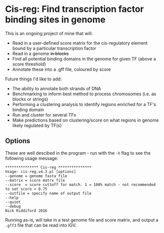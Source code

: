 # Cis-reg: Find transcription factor binding sites in genome 

This is an ongoing project of mine that will:
* Read in a user-defined score matrix for the cis-regulatory element bound by a particular transcription factor
* Read in a genome ~~in blocks~~
* Find all potential binding domains in the genome for given TF (above a score threshold)
* Annotate these into a .gff file, coloured by score

Future things I'd like to add: 
* The ability to annotate both strands of DNA
* Benchmarking to inform best method to process chromosomes (i.e. as blocks or strings) 
* Performing a clustering analysis to identify regions enriched for a TF's binding domain
* Run and cluster for several TFs
* Make predictions based on clustering/score on what regions in genome likely regulated by TF(s)

## Options
These are well descibed in the program - run with the `-h` flag to see the following usage message:

```
*************** Cis-reg ***************
Usage: cis-reg.v4.3.pl [options]
--genome = genome fasta file
--matrix = score matrx file
--score  = score cuttoff for match. 1 = 100% match - not recommended to set score < 0.75
--outfile = specify name of output file
--help
--quiet
--debug
Nick Riddiford 2016
```

Running as-is, will take in a test genome file and score matrix, and output a `.gff3` file that can be read into IGV.
